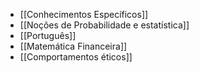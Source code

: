 - [[Conhecimentos Específicos]]
- [[Noções de Probabilidade e estatística]]
- [[Português]]
- [[Matemática Financeira]]
- [[Comportamentos éticos]]
